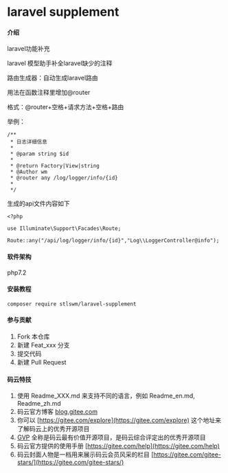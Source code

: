 # laravel supplement

#### 介绍
laravel功能补充

laravel 模型助手补全laravel缺少的注释

路由生成器：自动生成laravel路由

用法在函数注释里增加@router
 
格式：@router+空格+请求方法+空格+路由

举例：
```
/**
 * 日志详细信息
 *
 * @param string $id
 *
 * @return Factory|View|string
 * @Author wm
 * @router any /log/logger/info/{id}
 *
 */
``` 
 
生成的api文件内容如下

```
<?php

use Illuminate\Support\Facades\Route;

Route::any("/api/log/logger/info/{id}","Log\\LoggerController@info");
```

#### 软件架构
php7.2


#### 安装教程

```
composer require stlswm/laravel-supplement
```

#### 参与贡献

1. Fork 本仓库
2. 新建 Feat_xxx 分支
3. 提交代码
4. 新建 Pull Request


#### 码云特技

1. 使用 Readme\_XXX.md 来支持不同的语言，例如 Readme\_en.md, Readme\_zh.md
2. 码云官方博客 [blog.gitee.com](https://blog.gitee.com)
3. 你可以 [https://gitee.com/explore](https://gitee.com/explore) 这个地址来了解码云上的优秀开源项目
4. [GVP](https://gitee.com/gvp) 全称是码云最有价值开源项目，是码云综合评定出的优秀开源项目
5. 码云官方提供的使用手册 [https://gitee.com/help](https://gitee.com/help)
6. 码云封面人物是一档用来展示码云会员风采的栏目 [https://gitee.com/gitee-stars/](https://gitee.com/gitee-stars/)